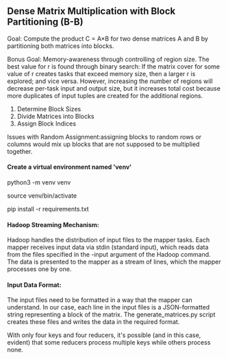 ## Dense Matrix Multiplication with Block Partitioning (B-B)

Goal: Compute the product C = A×B for two dense matrices A and B by partitioning both matrices into blocks.

Bonus Goal: Memory-awareness through controlling of region size. The best value for r is found through binary search: If the matrix cover for some value of r creates tasks that exceed memory size, then a larger r is explored; and vice versa. However, increasing the number of regions will decrease per-task input and output size, but it increases total cost because more duplicates of input tuples are created for the additional regions.

1. Determine Block Sizes
2. Divide Matrices into Blocks
3. Assign Block Indices

Issues with Random Assignment:assigning blocks to random rows or columns would mix up blocks that are not supposed to be multiplied together.

#### Create a virtual environment named 'venv'

python3 -m venv venv

source venv/bin/activate

pip install -r requirements.txt

#### Hadoop Streaming Mechanism:

Hadoop handles the distribution of input files to the mapper tasks.
Each mapper receives input data via stdin (standard input), which reads data from the files specified in the -input argument of the Hadoop command. The data is presented to the mapper as a stream of lines, which the mapper processes one by one.

#### Input Data Format:

The input files need to be formatted in a way that the mapper can understand.
In our case, each line in the input files is a JSON-formatted string representing a block of the matrix.
The generate_matrices.py script creates these files and writes the data in the required format.

With only four keys and four reducers, it's possible (and in this case, evident) that some reducers process multiple keys while others process none.
